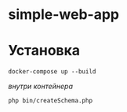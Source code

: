 # simple-web-app

# Установка

```shell
docker-compose up --build
```

_внутри контейнера_
```shell
php bin/createSchema.php
```
